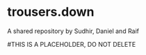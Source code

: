 # trousers.down
A shared repository by Sudhir, Daniel and Raif

#THIS IS A PLACEHOLDER, DO NOT DELETE
